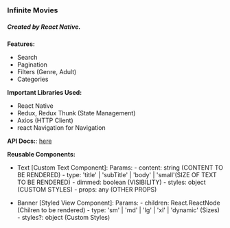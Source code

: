 ### Infinite Movies

##### Created by React Native.

 **Features:**
  * Search
  * Pagination
  * Filters (Genre, Adult)
  * Categories
 

  **Important Libraries Used:**
  * React Native
  * Redux, Redux Thunk (State Management)
  * Axios (HTTP Client)
  * react Navigation for Navigation

  **API Docs:**: [here](https://developers.themoviedb.org/3)

  **Reusable Components:**
  * Text [Custom Text Component]:
    Params:
        - content: string (CONTENT TO BE RENDERED)
        - type: 'title' | 'subTitle' | 'body' | 'small'(SIZE OF TEXT TO BE RENDERED)
        - dimmed: boolean (VISIBILITY)
        - styles: object (CUSTOM STYLES)
        - props: any (OTHER PROPS)

  * Banner [Styled View Component]:
        Params:
          - children: React.ReactNode (Chilren to be rendered)
          - type: 'sm' | 'md' | 'lg' | 'xl' | 'dynamic' (Sizes)
          - styles?: object (Custom Styles)

